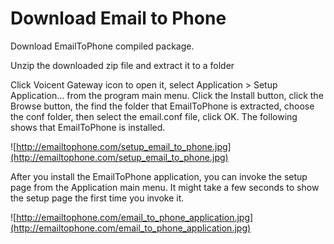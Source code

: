 # Download Email to Phone #

Download EmailToPhone compiled package.

Unzip the downloaded zip file and extract it to a folder

Click Voicent Gateway icon to open it, select Application > Setup Application… from the program main menu. Click the Install button, click the Browse button, the find the folder that EmailToPhone is extracted, choose the conf folder, then select the email.conf file, click OK. The following shows that EmailToPhone is installed.

![http://emailtophone.com/setup_email_to_phone.jpg](http://emailtophone.com/setup_email_to_phone.jpg)

After you install the EmailToPhone application, you can invoke the setup page from the Application main menu. It might take a few seconds to show the setup page the first time you invoke it.

![http://emailtophone.com/email_to_phone_application.jpg](http://emailtophone.com/email_to_phone_application.jpg)
